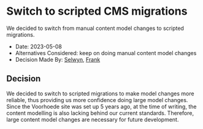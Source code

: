 # Switch to scripted CMS migrations

We decided to switch from manual content model changes to scripted migrations.

- Date: 2023-05-08
- Alternatives Considered: keep on doing manual content model changes
- Decision Made By: [Selwyn](https://github.com/siilwyn), [Frank](https://github.com/Frankwarnaar)

## Decision

We decided to switch to scripted migrations to make model changes more reliable, thus providing us more confidence doing large model changes. 
Since the Voorhoede site was set up 5 years ago, at the time of writing, the content modelling is also lacking behind our current standards.
Therefore, large content model changes are necessary for future development.

